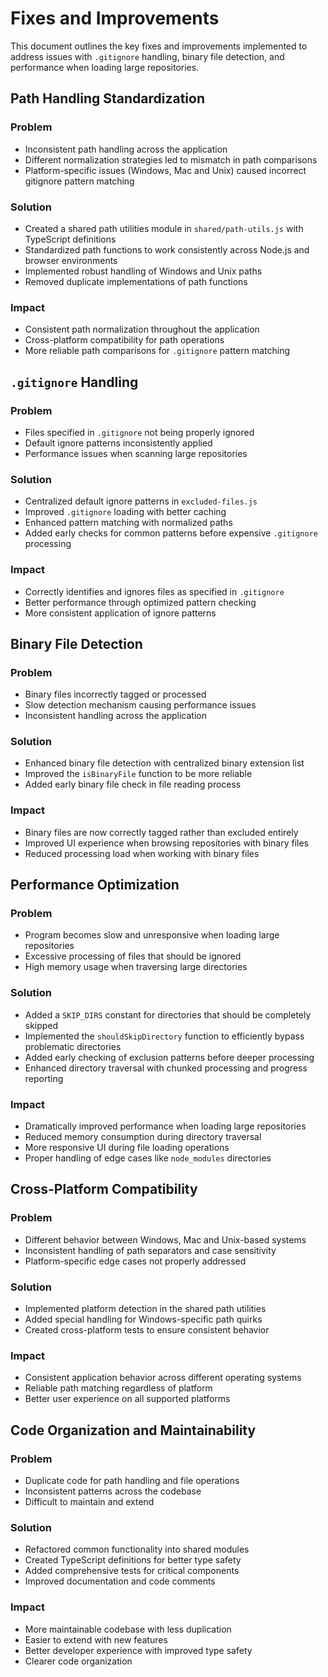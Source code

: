 # Fixes and Improvements

This document outlines the key fixes and improvements implemented to address issues with `.gitignore` handling, binary file detection, and performance when loading large repositories.

## Path Handling Standardization

### Problem
- Inconsistent path handling across the application
- Different normalization strategies led to mismatch in path comparisons
- Platform-specific issues (Windows, Mac and Unix) caused incorrect gitignore pattern matching

### Solution
- Created a shared path utilities module in `shared/path-utils.js` with TypeScript definitions
- Standardized path functions to work consistently across Node.js and browser environments
- Implemented robust handling of Windows and Unix paths
- Removed duplicate implementations of path functions

### Impact
- Consistent path normalization throughout the application
- Cross-platform compatibility for path operations
- More reliable path comparisons for `.gitignore` pattern matching

## `.gitignore` Handling

### Problem
- Files specified in `.gitignore` not being properly ignored
- Default ignore patterns inconsistently applied
- Performance issues when scanning large repositories

### Solution
- Centralized default ignore patterns in `excluded-files.js`
- Improved `.gitignore` loading with better caching
- Enhanced pattern matching with normalized paths
- Added early checks for common patterns before expensive `.gitignore` processing

### Impact
- Correctly identifies and ignores files as specified in `.gitignore`
- Better performance through optimized pattern checking
- More consistent application of ignore patterns

## Binary File Detection

### Problem
- Binary files incorrectly tagged or processed
- Slow detection mechanism causing performance issues
- Inconsistent handling across the application

### Solution
- Enhanced binary file detection with centralized binary extension list
- Improved the `isBinaryFile` function to be more reliable
- Added early binary file check in file reading process

### Impact
- Binary files are now correctly tagged rather than excluded entirely
- Improved UI experience when browsing repositories with binary files
- Reduced processing load when working with binary files

## Performance Optimization

### Problem
- Program becomes slow and unresponsive when loading large repositories
- Excessive processing of files that should be ignored
- High memory usage when traversing large directories

### Solution
- Added a `SKIP_DIRS` constant for directories that should be completely skipped
- Implemented the `shouldSkipDirectory` function to efficiently bypass problematic directories
- Added early checking of exclusion patterns before deeper processing
- Enhanced directory traversal with chunked processing and progress reporting

### Impact
- Dramatically improved performance when loading large repositories
- Reduced memory consumption during directory traversal
- More responsive UI during file loading operations
- Proper handling of edge cases like `node_modules` directories

## Cross-Platform Compatibility

### Problem
- Different behavior between Windows, Mac and Unix-based systems
- Inconsistent handling of path separators and case sensitivity
- Platform-specific edge cases not properly addressed

### Solution
- Implemented platform detection in the shared path utilities
- Added special handling for Windows-specific path quirks
- Created cross-platform tests to ensure consistent behavior

### Impact
- Consistent application behavior across different operating systems
- Reliable path matching regardless of platform
- Better user experience on all supported platforms

## Code Organization and Maintainability

### Problem
- Duplicate code for path handling and file operations
- Inconsistent patterns across the codebase
- Difficult to maintain and extend

### Solution
- Refactored common functionality into shared modules
- Created TypeScript definitions for better type safety
- Added comprehensive tests for critical components
- Improved documentation and code comments

### Impact
- More maintainable codebase with less duplication
- Easier to extend with new features
- Better developer experience with improved type safety
- Clearer code organization
